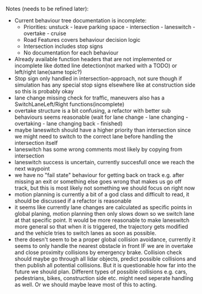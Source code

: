 Notes (needs to be refined later):
- Current behaviour tree documentation is incomplete:
  - Priorities: unstuck - leave parking space - intersection - laneswitch - overtake - cruise
  -  Road Features covers behaviour decision logic
  -  Intersection includes stop signs
  -  No documentation for each behaviour
- Already available function headers that are not implemented or incomplete like dotted line detection(not marked with a TODO) or left/right lane(same topic?)
- Stop sign only handled in intersection-approach, not sure though if simulation has any special stop signs elsewhere like at construction side so this is probably okay
- lane change missing check for traffic, maneuvers also has a SwitchLaneLeft/Right functions(incomplete)
- overtake structure is a bit confusing, a refactor with better sub behaviours seems reasonable (wait for lane change - lane changing - overtaking - lane changing back - finished)
- maybe laneswitch should have a higher priority than intersection since we might need to switch to the correct lane before handling the intersection itself
- laneswitch has some wrong comments most likely by copying from intersection
- laneswitch success is uncertain, currently succesfull once we reach the next waypoint
- we have no "fail state" behaviour for getting back on track e.g. after missing an exit or something else goes wrong that makes us go off track, but this is most likely not something we should focus on right now
- motion planning is currently a bit of a god class and difficult to read, it should be discussed if a refactor is reasonable
- it seems like currently lane changes are calculated as specific points in global planing, motion planning then only slows down so we switch lane at that specific point. It would be more reasonable to
make laneswitch more general so that when it is triggered, the trajectory gets modified and the vehicle tries to switch lanes as soon as possible.
- there doesn't seem to be a proper global collision avoidance, currently it seems to only handle the nearest obstacle in front IF we are in overtake and close proximity collisions by emergency brake. Collision check should maybe go through all lidar objects, predict possible collisions and then publish all potential collisions. But it is questionable how far into the future we should plan. Different types of possible collisions e.g. cars, pedestrians, bikes, construction side etc. might need seperate handling as well.
Or we should maybe leave most of this to acting.
